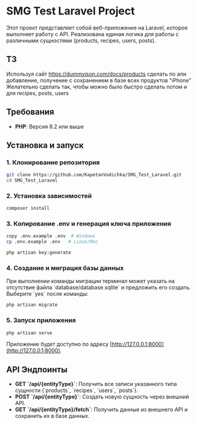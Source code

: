 # SMG Test Laravel Project

Этот проект представляет собой веб-приложение на Laravel, которое выполняет работу с API. Реализована единая логика для работы с различными сущностями (products, recipes, users, posts).

## ТЗ
Используя сайт https://dummyjson.com/docs/products
сделать по апи добавление, получение с сохранением в базе всех продуктов "iPhone"
Желательно сделать так, чтобы можно было быстро сделать потом и для recipes, posts, users


## Требования
- **PHP**: Версия 8.2 или выше

## Установка и запуск

### 1. Клонирование репозитория
```bash
git clone https://github.com/KapetanVodichka/SMG_Test_Laravel.git
cd SMG_Test_Laravel
```

### 2. Установка зависимостей
```bash
composer install
```

### 3. Копирование .env и генерация ключа приложения
```bash
copy .env.example .env  # Windows
cp .env.example .env   # Linux/Mac
```
```bash
php artisan key:generate
```

### 4. Создание и миграция базы данных
При выполнении команды миграции терминал может указать на отсутствие файла \`database/database.sqlite\` и предложить его создать. Выберите \`yes\` после команды:
```bash
php artisan migrate
```

### 5. Запуск приложения
```bash
php artisan serve
```

Приложение будет доступно по адресу [http://127.0.0.1:8000](http://127.0.0.1:8000).

## API Эндпоинты
- **GET \`/api/{entityType}\`**: Получить все записи указанного типа сущности (\`products\`, \`recipes\`, \`users\`, \`posts\`).
- **POST \`/api/{entityType}\`**: Создать новую сущность через внешний API.
- **GET \`/api/{entityType}/fetch\`**: Получить данные из внешнего API и сохранить их в базе данных.
